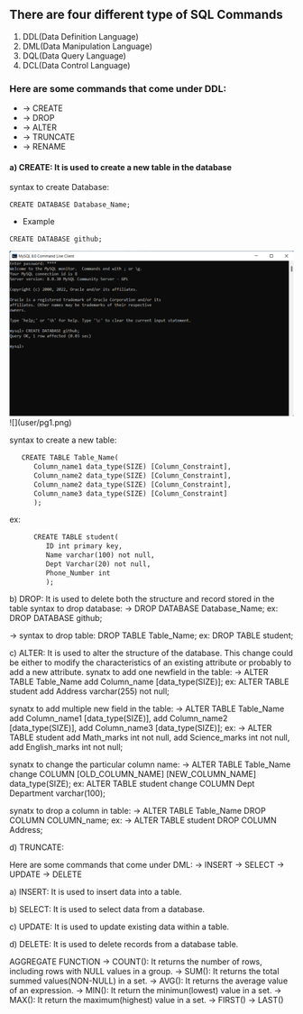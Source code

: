 ## There are four different type of SQL Commands
1) DDL(Data Definition Language)
2) DML(Data Manipulation Language)
3) DQL(Data Query Language)
4) DCL(Data Control Language)

### Here are some commands that come under DDL:
* -> CREATE
* -> DROP
* -> ALTER
* -> TRUNCATE
* -> RENAME

#### a) CREATE: It is used to create a new table in the database
   syntax to create Database:  

```
CREATE DATABASE Database_Name;
```  
   
* Example
```
CREATE DATABASE github;
```
<img src="user/pg1.png" >
![](user/pg1.png)

syntax to create  a new table:

```
   CREATE TABLE Table_Name(
      Column_name1 data_type(SIZE) [Column_Constraint],
      Column_name2 data_type(SIZE) [Column_Constraint],
      Column_name2 data_type(SIZE) [Column_Constraint],
      Column_name3 data_type(SIZE) [Column_Constraint]
      );
 ```  
ex:  

```
      CREATE TABLE student(
         ID int primary key,
         Name varchar(100) not null,
         Dept Varchar(20) not null,
         Phone_Number int
         );
```


b) DROP: It is used to delete both the structure and record stored in the table
   syntax to drop database:
   -> DROP DATABASE Database_Name;
      ex:
      DROP DATABASE github;

   -> syntax to drop table:
      DROP TABLE Table_Name;
      ex:
      DROP TABLE student;


c) ALTER: It is used to alter the structure of the database. This change could be either to modify the characteristics of an existing attribute or probably to add a new attribute.
   synatx to add one newfield in the table:
   -> ALTER TABLE Table_Name add Column_name [data_type(SIZE)];
       ex:
       ALTER TABLE student add Address varchar(255) not null;

   synatx to add multiple new field in the table:
   -> ALTER TABLE Table_Name
      add Column_name1 [data_type(SIZE)],
      add Column_name2 [data_type(SIZE)],
      add Column_name3 [data_type(SIZE)];
      ex:
      -> ALTER TABLE student
         add Math_marks int not null,
         add Science_marks int not null,
         add English_marks int not null;

   synatx to change the particular column name:
   -> ALTER TABLE Table_Name change COLUMN [OLD_COLUMN_NAME] [NEW_COLUMN_NAME] data_type(SIZE);
      ex:
      ALTER TABLE student change COLUMN Dept Department varchar(100);
  
   synatx to drop a column in table:
   -> ALTER TABLE Table_Name DROP COLUMN COLUMN_name;
      ex:
      -> ALTER TABLE student DROP COLUMN Address;
      
d) TRUNCATE: 

Here are some commands that come under DML:
-> INSERT
-> SELECT
-> UPDATE
-> DELETE

a) INSERT: It is used to insert data into a table.

b) SELECT: It is used to select data from a database.

c) UPDATE: It is used to update existing data within a table.

d) DELETE: It is used to delete records from a database table.

AGGREGATE FUNCTION
-> COUNT(): It returns the number of rows, including rows with NULL values in a group.
-> SUM(): It returns the total summed values(NON-NULL) in a set.
-> AVG(): It returns the average value of an expression.
-> MIN(): It return the minimun(lowest) value in a set.
-> MAX(): It return the maximum(highest) value in a set.
-> FIRST()
-> LAST()
